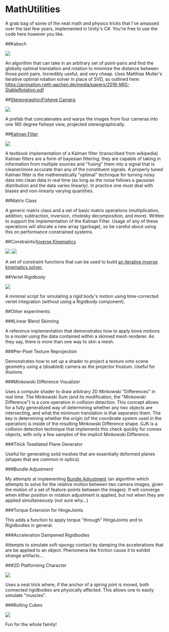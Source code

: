 MathUtilities
=====================

A grab bag of some of the neat math and physics tricks that I've amassed over the last few years, implemented in Unity's C#.  You're free to use the code here however you like.


##Kabsch

<img src="http://i34.photobucket.com/albums/d144/Zalo10/Kabsch_zpshxn8kz7p.gif">

An algorithm that can take in an arbitrary set of point-pairs and find the globally optimal translation and rotation to minimize the distance between those point pairs.  Incredibly useful, and very cheap.   Uses Matthias Muller's iterative optimal rotation solver in place of SVD, as outlined here: https://animation.rwth-aachen.de/media/papers/2016-MIG-StableRotation.pdf


##[Stereographic/Fisheye Camera](https://en.wikipedia.org/wiki/Stereographic_projection)

<img src="http://i34.photobucket.com/albums/d144/Zalo10/StereographicCamera2_zpsingx8wec.gif">

A prefab that concatenates and warps the images from four cameras into one 180 degree fisheye view, projected stereographically.


##[Kalman Filter](https://en.wikipedia.org/wiki/Kalman_filter#Details)

<img src="http://i34.photobucket.com/albums/d144/Zalo10/kalman2_zps4zqhnqcj.gif">

A textbook implementation of a Kalman filter (transcribed from wikipedia)   Kalman filters are a form of bayesian filtering; they are capable of taking in information from multiple sources and "fusing" them into a signal that is cleaner/more accurate than any of the constituent signals.  A properly tuned Kalman filter is the mathematically "optimal" technique for turning noisy data into clean data in real time (as long as the noise follows a gaussian distribution and the data varies linearly).  In practice one must deal with biases and non-linearly varying quantities.


##Matrix Class

A generic matrix class and a set of basic matrix operations (multiplication, addition, subtraction, inversion, cholesky decomposition, and more).  Written to support the implementation of the Kalman Filter.   Usage of any of these operations will allocate a new array (garbage), so be careful about using this on performance constrained systems.


##Constraints/[Inverse Kinematics](http://www.elysium-labs.com/robotics-corner/learn-robotics/introduction-to-robotics/kinematic-jacobian/)

<img src="http://i34.photobucket.com/albums/d144/Zalo10/LimitedJoint_zpslapag2ch.gif"> <img src="http://i34.photobucket.com/albums/d144/Zalo10/Finger_zps3cugukbj.gif">

A set of constraint functions that can be used to build [an iterative inverse kinematics solver.](https://makeshifted.itch.io/dexter-arm-ik)


##Verlet Rigidbody

<img src="http://i34.photobucket.com/albums/d144/Zalo10/Verlet_zpsvzicq1is.gif">

A minimal script for simulating a rigid body's motion using time-corrected verlet integration (without using a Rigidbody component).



##Other experiments:

###Linear Blend Skinning

A reference implementation that demonstrates how to apply bone motions to a model using the data contained within a skinned mesh renderer.   As they say, there is more than one way to skin a mesh.


###Per-Pixel Texture Reprojection

Demonstrates how to set up a shader to project a texture onto scene geometry using a (disabled) camera as the projector frustum.  Useful for illusions.


###Minkowski Difference Visualizer

Uses a compute shader to draw arbitrary 2D Minkowski "Differences" in real time.  The Minkowski Sum (and its modification, the "Minkowski Difference") is a core operation in collision detection.  This concept allows for a fully generalized way of determining whether any two objects are intersecting, and what the minimum translation is that separates them.  The key is determining whether the origin (of the coordinate system used in the operation) is inside of the resulting Minkowski Difference shape.   GJK is a collision detection technique that implements this check quickly for convex objects, with only a few samples of the implicit Minkowski Difference.


###Thick Tesellated Plane Generator

Useful for generating solid meshes that are essentially deformed planes (shapes that are common in optics).


###Bundle Adjustment

My attempts at implementing [Bundle Adjustment](https://en.wikipedia.org/wiki/Bundle_adjustment) (an algorithm which attempts to solve for the relative motion between two camera images, given the motion of a set of feature-points between the images).  It will converge when either position or rotation adjustment is applied, but not when they are applied simultaneously (not sure why...)


###Torque Extension for HingeJoints

This adds a function to apply torque "through" HingeJoints and to Rigidbodies in general.


###Acceleration Dampened Rigidbodies

Attempts to simulate soft-spongy contact by damping the accelerations that are be applied to an object.  Phenomena like friction cause it to exhibit strange artifacts...


###2D Platforming Character

<img src="http://i34.photobucket.com/albums/d144/Zalo10/platformer_zpsaszusawb.gif">

Uses a neat trick where, if the anchor of a spring joint is moved, both connected rigidbodies are physically affected. This allows one to easily simulate "muscles".


###Rolling Cubes

<img src="http://i34.photobucket.com/albums/d144/Zalo10/rolling_zpsw1tj8dks.gif">

Fun for the whole family!
